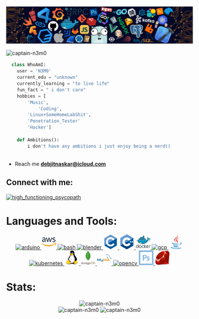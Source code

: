 ![MasterHead](https://github.com/captain-n3m0/captain-n3m0/blob/main/images/header/banner.png)







<p align="left"> <img src="https://visitor-badge.laobi.icu/badge?page_id=captain-n3m0.captain-n3m0" alt="captain-n3m0" /> </p>


```python
  class WhoAmI:
    user = 'N3M0'
    current_edu = "unknown"
    currently_learning = "to live life"
    fun_fact = " i don't care"
    hobbies = [
		'Music',
        	'Coding',
		'Linux+SomeHomeLabShit',
		'Penetration_Tester'
		'Hacker']
	
	def Ambitions():
		i don't have any ambitions i just enjoy being a nerd()
	
 ```

- Reach me **debjitnaskar@icloud.com**

<h2 align="left">Connect with me:</h2>
<p align="left">
<a href="https://instagram.com/high_functioning_psycopath" target="blank"><img align="center" src="https://raw.githubusercontent.com/rahuldkjain/github-profile-readme-generator/master/src/images/icons/Social/instagram.svg" alt="high_functioning_psycopath" height="30" width="40" /></a>
</p>

<h1 align="left">Languages and Tools:</h1>
<p align="center"> <a href="https://www.arduino.cc/" target="_blank" rel="noreferrer"> <img src="https://cdn.worldvectorlogo.com/logos/arduino-1.svg" alt="arduino" width="40" height="40"/> </a> <a href="https://aws.amazon.com" target="_blank" rel="noreferrer"> <img src="https://raw.githubusercontent.com/devicons/devicon/master/icons/amazonwebservices/amazonwebservices-original-wordmark.svg" alt="aws" width="40" height="40"/> </a> <a href="https://www.gnu.org/software/bash/" target="_blank" rel="noreferrer"> <img src="https://www.vectorlogo.zone/logos/gnu_bash/gnu_bash-icon.svg" alt="bash" width="40" height="40"/> </a> <a href="https://www.blender.org/" target="_blank" rel="noreferrer"> <img src="https://download.blender.org/branding/community/blender_community_badge_white.svg" alt="blender" width="40" height="40"/> </a> <a href="https://www.cprogramming.com/" target="_blank" rel="noreferrer"> <img src="https://raw.githubusercontent.com/devicons/devicon/master/icons/c/c-original.svg" alt="c" width="40" height="40"/> </a> <a href="https://www.w3schools.com/cpp/" target="_blank" rel="noreferrer"> <img src="https://raw.githubusercontent.com/devicons/devicon/master/icons/cplusplus/cplusplus-original.svg" alt="cplusplus" width="40" height="40"/> </a> <a href="https://www.docker.com/" target="_blank" rel="noreferrer"> <img src="https://raw.githubusercontent.com/devicons/devicon/master/icons/docker/docker-original-wordmark.svg" alt="docker" width="40" height="40"/> </a> <a href="https://cloud.google.com" target="_blank" rel="noreferrer"> <img src="https://www.vectorlogo.zone/logos/google_cloud/google_cloud-icon.svg" alt="gcp" width="40" height="40"/> </a> <a href="https://www.java.com" target="_blank" rel="noreferrer"> <img src="https://raw.githubusercontent.com/devicons/devicon/master/icons/java/java-original.svg" alt="java" width="40" height="40"/> </a> <a href="https://kubernetes.io" target="_blank" rel="noreferrer"> <img src="https://www.vectorlogo.zone/logos/kubernetes/kubernetes-icon.svg" alt="kubernetes" width="40" height="40"/> </a> <a href="https://www.linux.org/" target="_blank" rel="noreferrer"> <img src="https://raw.githubusercontent.com/devicons/devicon/master/icons/linux/linux-original.svg" alt="linux" width="40" height="40"/> </a> <a href="https://www.mongodb.com/" target="_blank" rel="noreferrer"> <img src="https://raw.githubusercontent.com/devicons/devicon/master/icons/mongodb/mongodb-original-wordmark.svg" alt="mongodb" width="40" height="40"/> </a> <a href="https://www.mysql.com/" target="_blank" rel="noreferrer"> <img src="https://raw.githubusercontent.com/devicons/devicon/master/icons/mysql/mysql-original-wordmark.svg" alt="mysql" width="40" height="40"/> </a> <a href="https://opencv.org/" target="_blank" rel="noreferrer"> <img src="https://www.vectorlogo.zone/logos/opencv/opencv-icon.svg" alt="opencv" width="40" height="40"/> </a> <a href="https://www.photoshop.com/en" target="_blank" rel="noreferrer"> <img src="https://raw.githubusercontent.com/devicons/devicon/master/icons/photoshop/photoshop-line.svg" alt="photoshop" width="40" height="40"/> </a> <a href="https://www.ruby-lang.org/en/" target="_blank" rel="noreferrer"> <img src="https://raw.githubusercontent.com/devicons/devicon/master/icons/ruby/ruby-original.svg" alt="ruby" width="40" height="40"/> </a> </p>

<h1>Stats:</h1>
<div align=center>
<img src="https://github-readme-stats.vercel.app/api/top-langs?username=captain-n3m0&show_icons=true&locale=en&layout=compact&theme=great-gatsby&hide_border=true" alt="captain-n3m0" />
</div>
<div align=center>
<img src="https://github-readme-streak-stats.herokuapp.com/?user=captain-n3m0&theme=great-gatsby&hide_border=true" alt="captain-n3m0" />&nbsp;<img src="https://github-readme-stats.vercel.app/api?username=captain-n3m0&show_icons=true&locale=en&theme=great-gatsby&hide_border=true" alt="captain-n3m0" />
</div>
